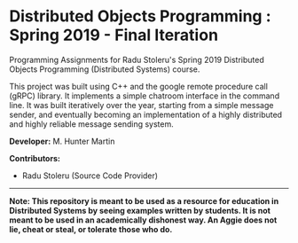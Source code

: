 # Distributed Objects Programming : Spring 2019 - Final Iteration
Programming Assignments for Radu Stoleru's Spring 2019 Distributed Objects Programming (Distributed Systems) course.

This project was built using C++ and the google remote procedure call (gRPC) library.  It implements a simple chatroom interface in the command line.  It was built iteratively over the year, starting from a simple message sender, and eventually becoming an implementation of a highly distributed and highly reliable message sending system.

**Developer:** M. Hunter Martin

**Contributors:**
* Radu Stoleru (Source Code Provider)

***

**Note: This repository is meant to be used as a resource for education in Distributed Systems by seeing examples written by students.  It is not meant to be used in an academically dishonest way.  An Aggie does not lie, cheat or steal, or tolerate those who do.**
